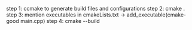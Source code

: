 step 1: ccmake to generate build files and configurations 
step 2: cmake .
step 3: mention executables in cmakeLists.txt -> add_executable(cmake-good main.cpp)
step 4: cmake --build <build directory>
